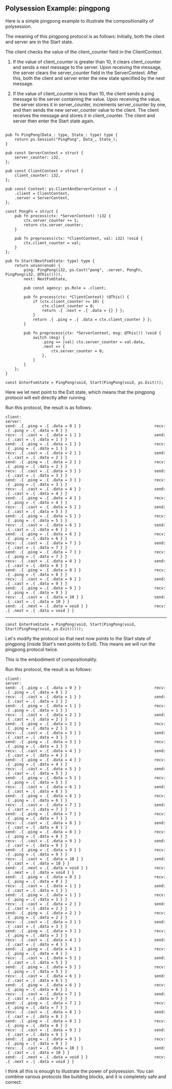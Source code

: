 ## Polysession Example: pingpong


Here is a simple pingpong example to illustrate the compositionality of polysession.


The meaning of this pingpong protocol is as follows:
Initially, both the client and server are in the Start state.

The client checks the value of the client_counter field in the ClientContext.

1. If the value of client_counter is greater than 10, it clears client_counter and sends a next message to the server. Upon receiving the message, the server clears the server_counter field in the ServerContext. After this, both the client and server enter the new state specified by the next message.

2. If the value of client_counter is less than 10, the client sends a ping message to the server containing the value. Upon receiving the value, the server stores it in server_counter, increments server_counter by one, and then sends the new server_counter value to the client. The client receives the message and stores it in client_counter. The client and server then enter the Start state again.

```zig

pub fn PingPong(Data_: type, State_: type) type {
    return ps.Session("PingPong", Data_, State_);
}

pub const ServerContext = struct {
    server_counter: i32,
};

pub const ClientContext = struct {
    client_counter: i32,
};

pub const Context: ps.ClientAndServerContext = .{
    .client = ClientContext,
    .server = ServerContext,
};

const PongFn = struct {
    pub fn process(ctx: *ServerContext) !i32 {
        ctx.server_counter += 1;
        return ctx.server_counter;
    }

    pub fn preprocess(ctx: *ClientContext, val: i32) !void {
        ctx.client_counter = val;
    }
};

pub fn Start(NextFsmState: type) type {
    return union(enum) {
        ping: PingPong(i32, ps.Cast("pong", .server, PongFn, PingPong(i32, @This()))),
        next: NextFsmState,

        pub const agency: ps.Role = .client;

        pub fn process(ctx: *ClientContext) !@This() {
            if (ctx.client_counter >= 10) {
                ctx.client_counter = 0;
                return .{ .next = .{ .data = {} } };
            }
            return .{ .ping = .{ .data = ctx.client_counter } };
        }

        pub fn preprocess(ctx: *ServerContext, msg: @This()) !void {
            switch (msg) {
                .ping => |val| ctx.server_counter = val.data,
                .next => {
                    ctx.server_counter = 0;
                },
            }
        }
    };
}

const EnterFsmState = PingPong(void, Start(PingPong(void, ps.Exit)));
```

Here we let next point to the Exit state, which means that the pingpong protocol will exit directly after running.

Run this protocol, the result is as follows:

```shell
client:                                                          server:
send: .{ .ping = .{ .data = 0 } }                                recv: .{ .ping = .{ .data = 0 } }
recv: .{ .cast = .{ .data = 1 } }                                send: .{ .cast = .{ .data = 1 } }
send: .{ .ping = .{ .data = 1 } }                                recv: .{ .ping = .{ .data = 1 } }
recv: .{ .cast = .{ .data = 2 } }                                send: .{ .cast = .{ .data = 2 } }
send: .{ .ping = .{ .data = 2 } }                                recv: .{ .ping = .{ .data = 2 } }
recv: .{ .cast = .{ .data = 3 } }                                send: .{ .cast = .{ .data = 3 } }
send: .{ .ping = .{ .data = 3 } }                                recv: .{ .ping = .{ .data = 3 } }
recv: .{ .cast = .{ .data = 4 } }                                send: .{ .cast = .{ .data = 4 } }
send: .{ .ping = .{ .data = 4 } }                                recv: .{ .ping = .{ .data = 4 } }
recv: .{ .cast = .{ .data = 5 } }                                send: .{ .cast = .{ .data = 5 } }
send: .{ .ping = .{ .data = 5 } }                                recv: .{ .ping = .{ .data = 5 } }
recv: .{ .cast = .{ .data = 6 } }                                send: .{ .cast = .{ .data = 6 } }
send: .{ .ping = .{ .data = 6 } }                                recv: .{ .ping = .{ .data = 6 } }
recv: .{ .cast = .{ .data = 7 } }                                send: .{ .cast = .{ .data = 7 } }
send: .{ .ping = .{ .data = 7 } }                                recv: .{ .ping = .{ .data = 7 } }
recv: .{ .cast = .{ .data = 8 } }                                send: .{ .cast = .{ .data = 8 } }
send: .{ .ping = .{ .data = 8 } }                                recv: .{ .ping = .{ .data = 8 } }
recv: .{ .cast = .{ .data = 9 } }                                send: .{ .cast = .{ .data = 9 } }
send: .{ .ping = .{ .data = 9 } }                                recv: .{ .ping = .{ .data = 9 } }
recv: .{ .cast = .{ .data = 10 } }                               send: .{ .cast = .{ .data = 10 } }
send: .{ .next = .{ .data = void } }                             recv: .{ .next = .{ .data = void } }
```
---------------------------------------------

```zig
const EnterFsmState = PingPong(void, Start(PingPong(void, Start(PingPong(void, ps.Exit)))));
```

Let's modify the protocol so that next now points to the Start state of pingpong (inside Start's next points to Exit). This means we will run the pingpong protocol twice.

This is the embodiment of compositionality.

Run this protocol, the result is as follows:

```shell
client:                                                          server:                                                     
send: .{ .ping = .{ .data = 0 } }                                recv: .{ .ping = .{ .data = 0 } }    
recv: .{ .cast = .{ .data = 1 } }                                send: .{ .cast = .{ .data = 1 } }    
send: .{ .ping = .{ .data = 1 } }                                recv: .{ .ping = .{ .data = 1 } }    
recv: .{ .cast = .{ .data = 2 } }                                send: .{ .cast = .{ .data = 2 } }    
send: .{ .ping = .{ .data = 2 } }                                recv: .{ .ping = .{ .data = 2 } }    
recv: .{ .cast = .{ .data = 3 } }                                send: .{ .cast = .{ .data = 3 } }    
send: .{ .ping = .{ .data = 3 } }                                recv: .{ .ping = .{ .data = 3 } }    
recv: .{ .cast = .{ .data = 4 } }                                send: .{ .cast = .{ .data = 4 } }    
send: .{ .ping = .{ .data = 4 } }                                recv: .{ .ping = .{ .data = 4 } }    
recv: .{ .cast = .{ .data = 5 } }                                send: .{ .cast = .{ .data = 5 } }    
send: .{ .ping = .{ .data = 5 } }                                recv: .{ .ping = .{ .data = 5 } }    
recv: .{ .cast = .{ .data = 6 } }                                send: .{ .cast = .{ .data = 6 } }    
send: .{ .ping = .{ .data = 6 } }                                recv: .{ .ping = .{ .data = 6 } }    
recv: .{ .cast = .{ .data = 7 } }                                send: .{ .cast = .{ .data = 7 } }    
send: .{ .ping = .{ .data = 7 } }                                recv: .{ .ping = .{ .data = 7 } }    
recv: .{ .cast = .{ .data = 8 } }                                send: .{ .cast = .{ .data = 8 } }    
send: .{ .ping = .{ .data = 8 } }                                recv: .{ .ping = .{ .data = 8 } }    
recv: .{ .cast = .{ .data = 9 } }                                send: .{ .cast = .{ .data = 9 } }    
send: .{ .ping = .{ .data = 9 } }                                recv: .{ .ping = .{ .data = 9 } }    
recv: .{ .cast = .{ .data = 10 } }                               send: .{ .cast = .{ .data = 10 } }    
send: .{ .next = .{ .data = void } }                             recv: .{ .next = .{ .data = void } }    
send: .{ .ping = .{ .data = 0 } }                                recv: .{ .ping = .{ .data = 0 } }    
recv: .{ .cast = .{ .data = 1 } }                                send: .{ .cast = .{ .data = 1 } }    
send: .{ .ping = .{ .data = 1 } }                                recv: .{ .ping = .{ .data = 1 } }    
recv: .{ .cast = .{ .data = 2 } }                                send: .{ .cast = .{ .data = 2 } }    
send: .{ .ping = .{ .data = 2 } }                                recv: .{ .ping = .{ .data = 2 } }    
recv: .{ .cast = .{ .data = 3 } }                                send: .{ .cast = .{ .data = 3 } }    
send: .{ .ping = .{ .data = 3 } }                                recv: .{ .ping = .{ .data = 3 } }    
recv: .{ .cast = .{ .data = 4 } }                                send: .{ .cast = .{ .data = 4 } }    
send: .{ .ping = .{ .data = 4 } }                                recv: .{ .ping = .{ .data = 4 } }    
recv: .{ .cast = .{ .data = 5 } }                                send: .{ .cast = .{ .data = 5 } }    
send: .{ .ping = .{ .data = 5 } }                                recv: .{ .ping = .{ .data = 5 } }    
recv: .{ .cast = .{ .data = 6 } }                                send: .{ .cast = .{ .data = 6 } }    
send: .{ .ping = .{ .data = 6 } }                                recv: .{ .ping = .{ .data = 6 } }    
recv: .{ .cast = .{ .data = 7 } }                                send: .{ .cast = .{ .data = 7 } }    
send: .{ .ping = .{ .data = 7 } }                                recv: .{ .ping = .{ .data = 7 } }    
recv: .{ .cast = .{ .data = 8 } }                                send: .{ .cast = .{ .data = 8 } }    
send: .{ .ping = .{ .data = 8 } }                                recv: .{ .ping = .{ .data = 8 } }    
recv: .{ .cast = .{ .data = 9 } }                                send: .{ .cast = .{ .data = 9 } }    
send: .{ .ping = .{ .data = 9 } }                                recv: .{ .ping = .{ .data = 9 } }    
recv: .{ .cast = .{ .data = 10 } }                               send: .{ .cast = .{ .data = 10 } }    
send: .{ .next = .{ .data = void } }                             recv: .{ .next = .{ .data = void } }    

```

I think all this is enough to illustrate the power of polysession. You can combine various protocols like building blocks, and it is completely safe and correct.
